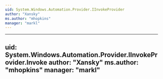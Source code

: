 ```yaml
---
uid: System.Windows.Automation.Provider.IInvokeProvider
author: "Xansky"
ms.author: "mhopkins"
manager: "markl"
---
```


---
uid: System.Windows.Automation.Provider.IInvokeProvider.Invoke
author: "Xansky"
ms.author: "mhopkins"
manager: "markl"
---
